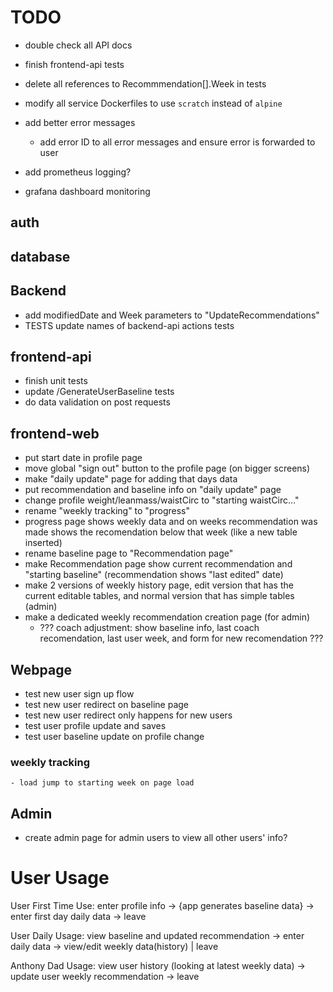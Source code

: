 # TODO

- double check all API docs
- finish frontend-api tests

- delete all references to Recommmendation[].Week in tests
- modify all service Dockerfiles to use `scratch` instead of `alpine`
- add better error messages
    - add error ID to all error messages and ensure error is forwarded to user
- add prometheus logging?
- grafana dashboard monitoring


## auth


## database


## Backend
- add modifiedDate and Week parameters to "UpdateRecommendations"
- TESTS update names of backend-api actions tests

## frontend-api
- finish unit tests
- update /GenerateUserBaseline tests
- do data validation on post requests

## frontend-web
- put start date in profile page
- move global "sign out" button to the profile page (on bigger screens)
- make "daily update" page for adding that days data
- put recommendation and baseline info on "daily update" page
- change profile weight/leanmass/waistCirc to "starting waistCirc..."
- rename "weekly tracking" to "progress"
- progress page shows weekly data and on weeks recommendation was made shows the recomendation below that week (like a new table inserted)
- rename baseline page to "Recommendation page" 
- make Recommendation page show current recommendation and "starting baseline" (recommendation shows "last edited" date)
- make 2 versions of weekly history page, edit version that has the current editable tables, and normal version that has simple tables (admin)
- make a dedicated weekly recommendation creation page (for admin)
    - ??? coach adjustment: show baseline info, last coach recomendation, last user week, and form for new recomendation ???
## Webpage
- test new user sign up flow
- test new user redirect on baseline page
- test new user redirect only happens for new users
- test user profile update and saves
- test user baseline update on profile change
### weekly tracking
    - load jump to starting week on page load


## Admin
- create admin page for admin users to view all other users' info?



# User Usage
User First Time Use:
enter profile info -> {app generates baseline data} -> enter first day daily data -> leave

User Daily Usage:
view baseline and updated recommendation -> enter daily data -> view/edit weekly data(history) | leave

Anthony Dad Usage:
view user history (looking at latest weekly data) -> update user weekly recommendation -> leave
